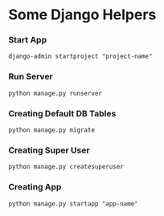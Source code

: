 # Some Django Helpers

### Start App

```django-admin startproject "project-name" ```

### Run Server
``` python manage.py runserver ```

### Creating Default DB Tables
```python manage.py migrate``` 

### Creating Super User
```python manage.py createsuperuser```

### Creating App
```python manage.py startapp "app-name"```
